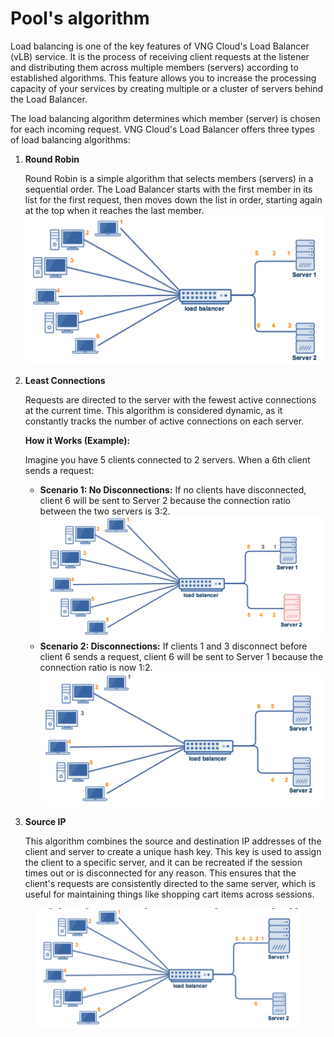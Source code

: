 # Pool's algorithm

Load balancing is one of the key features of VNG Cloud's Load Balancer (vLB) service. It is the process of receiving client requests at the listener and distributing them across multiple members (servers) according to established algorithms. This feature allows you to increase the processing capacity of your services by creating multiple or a cluster of servers behind the Load Balancer.

The load balancing algorithm determines which member (server) is chosen for each incoming request. VNG Cloud's Load Balancer offers three types of load balancing algorithms:

1.  **Round Robin**

    Round Robin is a simple algorithm that selects members (servers) in a sequential order. The Load Balancer starts with the first member in its list for the first request, then moves down the list in order, starting again at the top when it reaches the last member. ![](<../../../../../.gitbook/assets/image (2) (1) (1) (1) (1) (1) (1) (1) (1) (1) (1).png>)
2.  **Least Connections**

    Requests are directed to the server with the fewest active connections at the current time. This algorithm is considered dynamic, as it constantly tracks the number of active connections on each server.

    **How it Works (Example):**

    Imagine you have 5 clients connected to 2 servers. When a 6th client sends a request:

    * **Scenario 1: No Disconnections:** If no clients have disconnected, client 6 will be sent to Server 2 because the connection ratio between the two servers is 3:2. ![](<../../../../../.gitbook/assets/image (3) (1) (1) (1) (1) (1) (1) (1) (1) (1) (1).png>)
    * **Scenario 2: Disconnections:** If clients 1 and 3 disconnect before client 6 sends a request, client 6 will be sent to Server 1 because the connection ratio is now 1:2. ![](<../../../../../.gitbook/assets/image (4) (1) (1) (1) (1) (1) (1) (1) (1) (1).png>)
3.  **Source IP**

    This algorithm combines the source and destination IP addresses of the client and server to create a unique hash key. This key is used to assign the client to a specific server, and it can be recreated if the session times out or is disconnected for any reason. This ensures that the client's requests are consistently directed to the same server, which is useful for maintaining things like shopping cart items across sessions.

<figure><img src="../../../../../.gitbook/assets/image (227).png" alt=""><figcaption></figcaption></figure>
